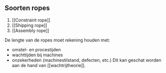 ## Soorten ropes
1. [[Constraint rope]]
2. [[Shipping rope]]
3. [[Assembly rope]]

De lengte van de ropes moet rekening houden met:
- omstel- en procestijden
- wachttijden bij machines
- onzekerheden (machinestilstand, defecten, etc.)
Dit kan geschat worden aan de hand van [[wachtrijtheorie]].
